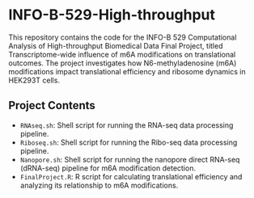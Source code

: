 # INFO-B-529-High-throughput
This repository contains the code for the INFO-B 529 Computational Analysis of High-throughput Biomedical Data Final Project, titled Transcriptome-wide influence of m6A modifications on translational outcomes. The project investigates how N6-methyladenosine (m6A) modifications impact translational efficiency and ribosome dynamics in HEK293T cells.

## Project Contents
- `RNAseq.sh`: Shell script for running the RNA-seq data processing pipeline.
- `Riboseq.sh`: Shell script for running the Ribo-seq data processing pipeline.
- `Nanopore.sh`: Shell script for running the nanopore direct RNA-seq (dRNA-seq) pipeline for m6A modification detection.
- `FinalProject.R`: R script for calculating translational efficiency and analyzing its relationship to m6A modifications.
